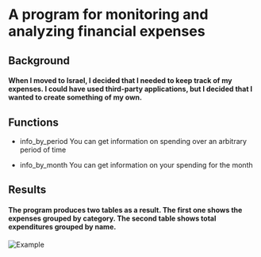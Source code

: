 # A program for monitoring and analyzing financial expenses

## Background
#### When I moved to Israel, I decided that I needed to keep track of my expenses. I could have used third-party applications, but I decided that I wanted to create something of my own.

## Functions
 * info_by_period
You can get information on spending over an arbitrary period of time

 * info_by_month
You can get information on your spending for the month

## Results
#### The program produces two tables as a result. The first one shows the expenses grouped by category. The second table shows total expenditures grouped by name. 

![Example](https://drive.google.com/file/d/1t5vbl0P-o4iF18EBTPrthFrxVARscqfn/view?usp=sharing)


